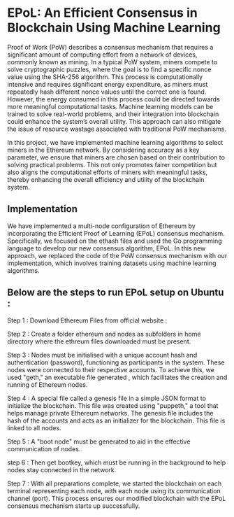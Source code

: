 # EPoL: An Efficient Consensus in Blockchain Using Machine Learning


Proof of Work (PoW) describes a consensus mechanism that requires a significant amount of computing effort from a network of devices, commonly known as mining. In a typical PoW system, miners compete to solve cryptographic puzzles, where the goal is to find a specific nonce value using the SHA-256 algorithm. This process is computationally intensive and requires significant energy expenditure, as miners must repeatedly hash different nonce values until the correct one is found. However, the energy consumed in this process could be directed towards more meaningful computational tasks. Machine learning models can be trained to solve real-world problems, and their integration into blockchain could enhance the system’s overall utility. This approach can also mitigate the issue of resource wastage associated with traditional PoW mechanisms.

In this project, we have implemented machine learning algorithms to select miners in the Ethereum network. By considering accuracy as a key parameter, we ensure that miners are chosen based on their contribution to solving practical problems. This not only promotes fairer competition but also aligns the computational efforts of miners with meaningful tasks, thereby enhancing the overall efficiency and utility of the blockchain system.

## Implementation

We have implemented a multi-node configuration of Ethereum by incorporating the Efficient Proof of Learning (EPoL) consensus mechanism. Specifically, we focused on the ethash files and used the Go programming language to develop our new consensus algorithm, EPoL. In this new approach, we replaced the code of the PoW consensus mechanism with our implementation, which involves training datasets using machine learning algorithms.

## Below are the steps to run EPoL setup on Ubuntu :

Step 1 : 
Download Ethereum Files from official website :


Step 2 :  Create a folder ethereum and nodes as subfolders in home directory where the ethreum files downloaded must be present.



Step 3 : Nodes must be initialised with a unique account hash and authentication (password), functioning as participants in the system. These nodes were connected to their respective accounts. To achieve this, we used "geth," an executable file generated , which facilitates the creation and running of Ethereum nodes. 



Step 4 :  A special file called a genesis file in a simple JSON format to initialize the blockchain. This file was created using "puppeth," a tool that helps manage private Ethereum networks. The genesis file includes the hash of the accounts and acts as an initializer for the blockchain. This file is linked to all nodes.

Step 5 : A "boot node" must be generated to aid in the effective communication of nodes. 

step 6 : Then get bootkey, which must be running in the background to help nodes stay connected in the network. 

Step 7 : With all preparations complete, we started the blockchain on each terminal representing each node, with each node using its communication channel (port). This process ensures our modified blockchain with the EPoL consensus mechanism starts up successfully.



